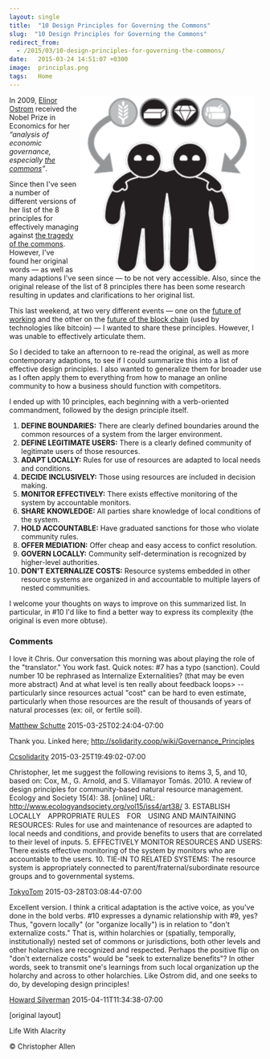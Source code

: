 ```yaml
---
layout: single
title:  "10 Design Principles for Governing the Commons"
slug:  "10 Design Principles for Governing the Commons"
redirect_from:
  - /2015/03/10-design-principles-for-governing-the-commons/
date:   2015-03-24 14:51:07 +0300
image:  principlas.png
tags:   Home
---
```

<a href="#"><img width="350px" style=" margin-right:15px" align="right"  src="../assets/images/resource_sharing.jpg" alt="Resource Sharing"/></a>

In 2009, [Elinor Ostrom](http://en.wikipedia.org/wiki/Elinor_Ostrom "Wikipedia Page on Elinor Ostrom") received the Nobel Prize in Economics for her _“analysis of economic governance, especially [the commons](http://en.wikipedia.org/wiki/Commons "Wikipedia Page on The Commons")”_.

Since then I've seen a number of different versions of her list of the 8 principles for effectively managing against [the tragedy of the commons](http://en.wikipedia.org/wiki/Tragedy_of_the_commons "Wikipedia Page for The Tragedy of the Commons"). However, I've found her original words — as well as many adaptions I've seen since — to be not very accessible. Also, since the original release of the list of 8 principles there has been some research resulting in updates and clarifications to her original list.

This last weekend, at two very different events — one on the [future of working](http://www.futureofworking.org "Future of Working Summit") and the other on the [future of the block chain](http://crypto.sabir.cc/?page_id=237) (used by technologies like bitcoin) — I wanted to share these principles. However, I was unable to effectively articulate them.

So I decided to take an afternoon to re-read the original, as well as more contemporary adaptions, to see if I could summarize this into a list of effective design principles. I also wanted to generalize them for broader use as I often apply them to everything from how to manage an online community to how a business should function with competitors.

I ended up with 10 principles, each beginning with a verb-oriented commandment, followed by the design principle itself.

1.  **DEFINE BOUNDARIES:** There are clearly defined boundaries around the common resources of a system from the larger environment.
2.  **DEFINE LEGITIMATE USERS:** There is a clearly defined community of legitimate users of those resources.
3.  **ADAPT LOCALLY:** Rules for use of resources are adapted to local needs and conditions.
4.  **DECIDE INCLUSIVELY:** Those using resources are included in decision making.
5.  **MONITOR EFFECTIVELY:** There exists effective monitoring of the system by accountable monitors.
6.  **SHARE KNOWLEDGE:** All parties share knowledge of local conditions of the system.
7.  **HOLD ACCOUNTABLE:** Have graduated sanctions for those who violate community rules.
8.  **OFFER MEDIATION:** Offer cheap and easy access to confict resolution.
9.  **GOVERN LOCALLY:** Community self-determination is recognized by higher-level authorities.
10. **DON'T EXTERNALIZE COSTS:** Resource systems embedded in other resource systems are organized in and accountable to multiple layers of nested communities.

I welcome your thoughts on ways to improve on this summarized list. In particular, in #10 I'd like to find a better way to express its complexity (the original is even more obtuse).

### Comments

I love it Chris. Our conversation this morning was about playing the role of the "translator." You work fast. Quick notes: #7 has a typo (sanction). Could number 10 be rephrased as Internalize Externalities? (that may be even more abstract) And at what level is ten really about feedback loops> -- particularly since resources actual "cost" can be hard to even estimate, particularly when those resources are the result of thousands of years of natural processes (ex: oil, or fertile soil).

[Matthew Schutte](http://matthewschutte.com) 2015-03-25T02:24:04-07:00

Thank you. Linked here; http://solidarity.coop/wiki/Governance_Principles

[Ccsolidarity](http://profile.typepad.com/ccsolidarity) 2015-03-25T19:49:02-07:00

Christopher, let me suggest the following revisions to items 3, 5, and 10, based on: Cox, M., G. Arnold, and S. Villamayor Tomás. 2010. A review of design principles for community-based natural resource management. Ecology and Society 15(4): 38. \[online\] URL: http://www.ecologyandsociety.org/vol15/iss4/art38/ 3. ESTABLISH LOCALLY　APPROPRIATE RULES　FOR　USING AND MAINTAINING RESOURCES: Rules for use and maintenance of resources are adapted to local needs and conditions, and provide benefits to users that are correlated to their level of inputs. 5. EFFECTIVELY MONITOR RESOURCES AND USERS: There exists effective monitoring of the system by monitors who are accountable to the users. 10. TIE-IN TO RELATED SYSTEMS: The resource system is appropriately connected to parent/fraternal/subordinate resource groups and to governmental systems.

[TokyoTom](http://profile.typepad.com/tokyotom) 2015-03-28T03:08:44-07:00

Excellent version. I think a critical adaptation is the active voice, as you've done in the bold verbs. #10 expresses a dynamic relationship with #9, yes? Thus, "govern locally" (or "organize locally") is in relation to "don't externalize costs." That is, within holarchies or (spatially, temporally, institutionally) nested set of commons or jurisdictions, both other levels and other holarchies are recognized and respected. Perhaps the positive flip on "don't externalize costs" would be "seek to externalize benefits"? In other words, seek to transmit one's learnings from such local organization up the holarchy and across to other holarchies. Like Ostrom did, and one seeks to do, by developing design principles!

[Howard Silverman](http://www.solvingforpattern.org/) 2015-04-11T11:34:38-07:00

[original layout]

Life With Alacrity

© Christopher Allen